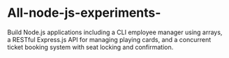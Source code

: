 # All-node-js-experiments-
Build Node.js applications including a CLI employee manager using arrays, a RESTful Express.js API for managing playing cards, and a concurrent ticket booking system with seat locking and confirmation.
